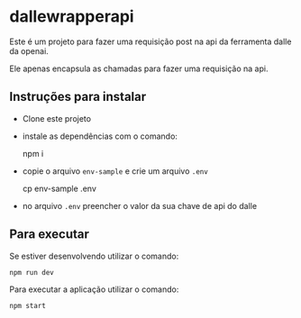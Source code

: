 # dallewrapperapi
Este é um projeto para fazer uma requisição post na api da ferramenta dalle da openai.

Ele apenas encapsula as chamadas para fazer uma requisição na api.

## Instruções para instalar

* Clone este projeto
* instale as dependências com o comando:

    npm i 

* copie o arquivo `env-sample` e crie um arquivo `.env`

    cp env-sample .env

* no arquivo `.env` preencher o valor da sua chave de api do dalle

## Para executar

Se estiver desenvolvendo utilizar o comando:
    
    npm run dev

Para executar a aplicação utilizar o comando:
    
    npm start

